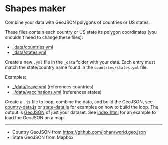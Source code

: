 # Shapes maker

Combine your data with GeoJSON polygons of countries or US states.

These files contain each country or US state its polygon coordinates (you shouldn't need to change these files):

* [_data/countries.yml](https://github.com/katydecorah/shapes-maker/blob/gh-pages/_data/countries.yml)
* [_data/states.yml](https://github.com/katydecorah/shapes-maker/blob/gh-pages/_data/states.yml)

Create a new `.yml` file in the `_data` folder with your data. Each entry must match the state/country name found in the `countries/states.yml` file.

Examples:

* [_/data/leave.yml](https://github.com/katydecorah/shapes-maker/blob/gh-pages/_data/leave.yml) (references countries)
* [_/data/vaccinations.yml](https://github.com/katydecorah/shapes-maker/blob/gh-pages/_data/vaccinations.yml) (references states)

Create a `.js` file to loop, combine the data, and build the GeoJSON, see [country-data.js](https://github.com/katydecorah/shapes-maker/blob/gh-pages/country-data.js) or [state-data.js](https://github.com/katydecorah/shapes-maker/blob/gh-pages/state-data.js) for examples on how to build the loop. The output is [GeoJSON](http://katydecorah.com/shapes-maker/country-data.js) of just your dataset. See [index.html](https://github.com/katydecorah/shapes-maker/blob/gh-pages/index.html) for an example to load the GeoJSON on a map.

---

* Country GeoJSON from https://github.com/johan/world.geo.json
* State GeoJSON from Mapbox
